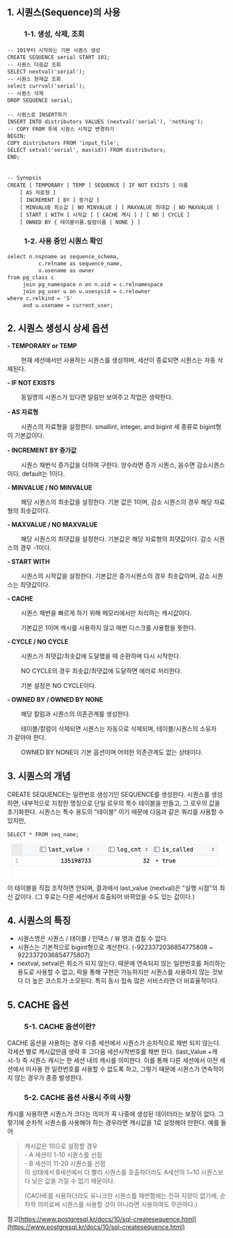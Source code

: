 ## 1\. 시퀀스(Sequence)의 사용

###           1-1. 생성, 삭제, 조회

```
-- 101부터 시작하는 기본 시퀀스 생성
CREATE SEQUENCE serial START 101;
-- 시퀀스 다음값 조회
SELECT nextval('serial');
-- 시퀀스 현재값 조회
select currval('serial');
-- 시퀀스 삭제
DROP SEQUENCE serial;

-- 시퀀스로 INSERT하기
INSERT INTO distributors VALUES (nextval('serial'), 'nothing');
-- COPY FROM 후에 시퀀스 시작값 변경하기
BEGIN;
COPY distributors FROM 'input_file';
SELECT setval('serial', max(id)) FROM distributors;
END;


-- Synopsis
CREATE [ TEMPORARY | TEMP ] SEQUENCE [ IF NOT EXISTS ] 이름
    [ AS 자료형 ]
    [ INCREMENT [ BY ] 증가값 ]
    [ MINVALUE 최소값 | NO MINVALUE ] [ MAXVALUE 최대값 | NO MAXVALUE ]
    [ START [ WITH ] 시작값 ] [ CACHE 캐시 ] [ [ NO ] CYCLE ]
    [ OWNED BY { 테이블이름.칼럼이름 | NONE } ]
```

###           1-2. 사용 중인 시퀀스 확인

```
select n.nspname as sequence_schema, 
          c.relname as sequence_name,
          u.usename as owner
from pg_class c 
     join pg_namespace n on n.oid = c.relnamespace
     join pg_user u on u.usesysid = c.relowner
where c.relkind = 'S'
     and u.usename = current_user;
```

## 2\. 시퀀스 생성시 상세 옵션

**\- TEMPORARY or TEMP**

        현재 세션에서만 사용하는 시퀀스를 생성하며, 세션이 종료되면 시퀀스는 자동 삭제된다.

**\- IF NOT EXISTS**

        동일명의 시퀀스가 있다면 알림만 보여주고 작업은 생략한다.

**\- AS 자료형**

        시퀀스의 자료형을 설정한다. smallint, integer, and bigint 세 종류로 bigint형이 기본값이다.

**\- INCREMENT BY 증가값**

        시퀀스 채번식 증가값을 더하여 구한다. 양수라면 증가 시퀀스, 음수면 감소시퀀스이다. default는 1이다.

**\- MINVALUE / NO MINVALUE**

        해당 시퀀스의 최솟값을 설정한다. 기본 값은 1이며, 감소 시퀀스의 경우 해당 자료형의 최솟값이다.

**\- MAXVALUE / NO MAXVALUE**

        해당 시퀀스의 최댓값을 설정한다. 기본값은 해당 자료형의 최댓값이다. 감소 시퀀스의 경우 -1이다.

**\- START WITH**

        시퀀스의 시작값을 설정한다. 기본값은 증가시퀀스의 경우 최솟값이며, 감소 시퀀스는 최댓값이다.

**\- CACHE**

        시퀀스 채번을 빠르게 하기 위해 메모리에서만 처리하는 캐시값이다.

        기본값은 1이며 캐시를 사용하지 않고 매번 디스크를 사용함을 뜻한다.

**\- CYCLE / NO CYCLE**

        시퀀스가 최댓값/최솟값에 도달했을 때 순환하며 다시 시작한다.

        NO CYCLE의 경우 최솟값/최댓값에 도달하면 에러로 처리한다.

        기본 설정은 NO CYCLE이다.

**\- OWNED BY / OWNED BY NONE**

        해당 칼럼과 시퀀스의 의존관계를 생성한다.

        테이블/칼럼이 삭제되면 시퀀스는 자동으로 삭제되며, 테이블/시퀀스의 소유자가 같아야 한다.

        OWNED BY NONE이 기본 옵션이며 어떠한 의존관계도 없는 상태이다.

## 3\. 시퀀스의 개념

CREATE SEQUENCE는 일련번호 생성기인 SEQUENCE를 생성한다. 시퀀스를 생성하면, 내부적으로 지정한 명칭으로 단일 로우의 특수 테이블을 만들고, 그 로우의 값을 초기화한다. 시퀀스는 특수 용도의 "테이블" 이기 때문에 다음과 같은 쿼리를 사용할 수 있지만,

```
SELECT * FROM seq_name;
```

<p align="center"><img src="./img/seq.png"/></p>

이 테이블을 직접 조작하면 안되며, 결과에서 last\_value (nextval)은 "실행 시점"의 최신 값이다. (그 후로는 다른 세션에서 호출되어 바뀌었을 수도 있는 값이다.)

## 4\. 시퀀스의 특징

-   시퀀스명은 시퀀스 / 테이블 / 인덱스 / 뷰 명과 겹칠 수 없다.
-   시퀀스는 기본적으로 bigint형으로 계산한다. (-9223372036854775808 ~ 9223372036854775807)
-   nextval, setval은 취소가 되지 않는다. 때문에 연속되지 않는 일련번호를 처리하는 용도로 사용할 수 없고, 락을 통해 구현은 가능하지만 시퀀스를 사용하지 않는 것보다 더 높은 코스트가 소모된다. 특히 동시 접속 많은 서비스라면 더 비효율적이다.

## 5\. CACHE 옵션

###           5-1. CACHE 옵션이란?

CACHE 옵션을 사용하는 경우 다중 세션에서 시퀀스가 순차적으로 채번 되지 않는다. 각세션 별로 캐시값만큼 생략 후 그다음 세션시작번호를 채번 한다. (last\_Value +캐시-1) 즉 시퀀스 캐시는 한 세션 내의 캐시를 의미한다. 이를 통해 다른 세션에서 이전 세션에서 미사용 한 일련번호를 사용할 수 없도록 하고, 그렇기 때문에 시퀀스가 연속적이지 않는 경우가 종종 발생한다.

###           5-2. CACHE 옵션 사용시 주의 사항 

캐시를 사용하면 시퀀스가 크다는 의미가 꼭 나중에 생성된 데이터라는 보장이 없다. 그렇기에 순차적 시퀀스를 사용해야 하는 경우라면 캐시값을 1로 설정해야 만한다. 예를 들어

> 캐시값은 10으로 설정할 경우  
> \- A 세션이 1-10 시퀀스를 선점  
> \- B 세션이 11-20 시퀀스를 선점  
> 이 상태에서 B세션에서 더 빨리 시퀀스를 호출하더라도 A세션의 1~10 시퀀스보다 낮은 값을 가질 수 없기 때문이다.  
>   
> (CACHE를 사용하더라도 유니크한 시퀀스를 채번함에는 전혀 지장이 없기에, 순차적 의미로써 시퀀스를 사용할 것이 아니라면 사용하여도 무관하다.)

참고[https://www.postgresql.kr/docs/10/sql-createsequence.html](https://www.postgresql.kr/docs/10/sql-createsequence.html)